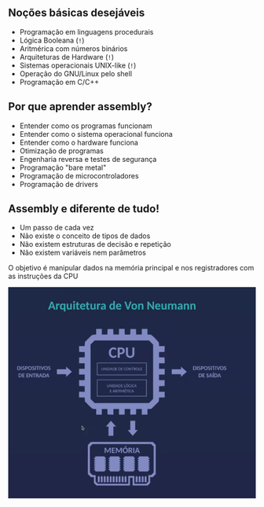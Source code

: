 ## Noções básicas desejáveis
- Programação em linguagens procedurais
- Lógica Booleana (`!`)
- Aritmérica com números binários
- Arquiteturas de Hardware (`!`)
- Sistemas operacionais UNIX-like (`!`)
- Operação do GNU/Linux pelo shell
- Programação em C/C++

## Por que aprender assembly?
- Entender como os programas funcionam
- Entender como o sistema operacional funciona
- Entender como o hardware funciona
- Otimização de programas
- Engenharia reversa e testes de segurança
- Programação "bare metal"
- Programação de microcontroladores
- Programação de drivers

## Assembly e diferente de tudo!
- Um passo de cada vez
- Não existe o conceito de tipos de dados
- Não existem estruturas de decisão e repetição
- Não existem variáveis nem parâmetros

O objetivo é manipular dados na memória principal e nos registradores com as instruções da CPU

![alt text](./images/image.png)


